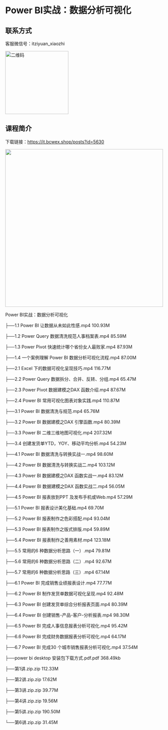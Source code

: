 # Power BI实战：数据分析可视化

## 联系方式

客服微信号：itziyuan_xiaozhi

<img src="https://ziyuanyun.oss-cn-guangzhou.aliyuncs.com/common/20240614073449/666b82192834a.jpg" width="200" height="200" alt="二维码">

## 课程简介

下载链接：https://it.bcwex.shop/posts?id=5630

<img src="https://ziyuanyun.oss-cn-guangzhou.aliyuncs.com/yun/20241201163554/674c1feaa57ad.jpg" width="500" alt="">

  Power BI实战：数据分析可视化



 ├──1.1 Power BI 让数据从未如此性感.mp4 100.93M

 ├──1.2 Power Query 数据清洗规范人事档案表.mp4 85.59M

 ├──1.3 Power Pivot 快速统计哪个省份女人最败家.mp4 87.93M

 ├──1.4 一个案例理解 Power BI 数据分析可视化流程.mp4 87.00M

 ├──2.1 Excel 下的数据可视化呈现技巧.mp4 116.77M

 ├──2.2 Power Query 数据拆分、合并、反转、分组.mp4 65.47M

 ├──2.3 Power Pivot 数据建模之DAX 函数介绍.mp4 87.67M

 ├──2.4 Power BI 常用可视化图表对象实践.mp4 110.87M

 ├──3.1 Power BI 数据清洗与规范.mp4 65.76M

 ├──3.2 Power BI 数据建模之DAX 引擎函数.mp4 80.39M

 ├──3.3 Power BI 二维三维地图可视化.mp4 207.32M

 ├──3.4 创建发货单YTD，YOY、移动平均分析.mp4 54.23M

 ├──4.1 Power BI 数据清洗与转换实战一.mp4 98.60M

 ├──4.2 Power BI 数据清洗与转换实战二.mp4 103.12M

 ├──4.3 Power BI 数据建模之DAX 函数实战一.mp4 83.12M

 ├──4.4 Power BI 数据建模之DAX 函数实战二.mp4 56.05M

 ├──4.5 Power BI 报表放到PPT 及发布手机或Web.mp4 57.29M

 ├──5.1 Power BI 报表设计美化基础.mp4 69.70M

 ├──5.2 Power BI 报表制作之色彩搭配.mp4 93.04M

 ├──5.3 Power BI 报表制作之版式排版.mp4 59.89M

 ├──5.4 Power BI 报表制作之善用素材.mp4 123.18M

 ├──5.5 常用的6 种数据分析思路（一）.mp4 79.81M

 ├──5.6 常用的6 种数据分析思路（二）.mp4 92.67M

 ├──5.7 常用的6 种数据分析思路（三）.mp4 67.14M

 ├──6.1 Power BI 完成销售业绩报表设计.mp4 77.77M

 ├──6.2 Power BI 制作发货单数据可视化呈现.mp4 92.48M

 ├──6.3 Power BI 创建发货单综合分析报表页面.mp4 80.39M

 ├──6.4 Power BI 创建销售-产品-客户-分析报表.mp4 98.30M

 ├──6.5 Power BI 完成人事信息报表分析可视化.mp4 95.42M

 ├──6.6 Power BI 完成财务数据报表分析可视化.mp4 64.17M

 ├──6.7 Power BI 完成30 个城市销售报表分析可视化.mp4 37.54M

 ├──power bi desktop 安装包下载方式.pdf.pdf 368.49kb

 ├──第1讲.zip.zip 112.33M

 ├──第2讲.zip.zip 17.62M

 ├──第3讲.zip.zip 39.77M

 ├──第4讲.zip.zip 19.56M

 ├──第5讲.zip.zip 190.50M

 └──第6讲.zip.zip 31.45M

  